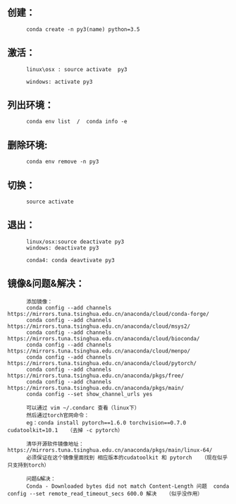 ## 创建：
          conda create -n py3(name) python=3.5


## 激活：
          linux\osx : source activate  py3

          windows: activate py3

## 列出环境：
          conda env list  /  conda info -e

## 删除环境: 
          conda env remove -n py3

## 切换：
          source activate

## 退出：
          linux/osx:source deactivate py3
          windows: deactivate py3
          
          conda4: conda deavtivate py3
## 镜像&问题&解决：
          添加镜像：
          conda config --add channels https://mirrors.tuna.tsinghua.edu.cn/anaconda/cloud/conda-forge/
          conda config --add channels https://mirrors.tuna.tsinghua.edu.cn/anaconda/cloud/msys2/
          conda config --add channels https://mirrors.tuna.tsinghua.edu.cn/anaconda/cloud/bioconda/
          conda config --add channels https://mirrors.tuna.tsinghua.edu.cn/anaconda/cloud/menpo/
          conda config --add channels https://mirrors.tuna.tsinghua.edu.cn/anaconda/cloud/pytorch/
          conda config --add channels https://mirrors.tuna.tsinghua.edu.cn/anaconda/pkgs/free/
          conda config --add channels https://mirrors.tuna.tsinghua.edu.cn/anaconda/pkgs/main/
          conda config --set show_channel_urls yes
          
          可以通过 vim ~/.condarc 查看（linux下）
          然后通过torch官网命令：
          eg：conda install pytorch==1.6.0 torchvision==0.7.0 cudatoolkit=10.1   （去掉 -c pytorch）
          
          清华开源软件镜像地址：https://mirrors.tuna.tsinghua.edu.cn/anaconda/pkgs/main/linux-64/
          必须保证在这个镜像里面找到 相应版本的cudatoolkit 和 pytorch   （现在似乎只支持到torch）
          
          问题&解决：
          Conda - Downloaded bytes did not match Content-Length 问题  conda config --set remote_read_timeout_secs 600.0 解决   （似乎没作用）
          
